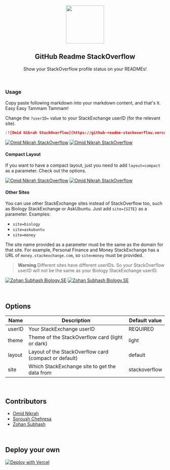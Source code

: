 <br>

<p align="center">
  <img width="120px" src="https://raw.githubusercontent.com/omidnikrah/github-readme-stackoverflow/master/stackoverflow.svg" />
  <h2 align="center">GitHub Readme StackOverflow</h2>
  <p align="center">Show your StackOverflow profile status on your READMEs!</p>
</p>

<br>

### Usage

Copy paste following markdown into your markdown content, and that's it. Easy Easy Tammam Tammam!

Change the `?userID=` value to your StackExchange userID (for the relevant site).

```md
[![Omid Nikrah StackOverflow](https://github-readme-stackoverflow.vercel.app/?userID=6558042)](https://stackoverflow.com/users/6558042/omid-nikrah)
```

[![Omid Nikrah StackOverflow](https://github-readme-stackoverflow.vercel.app/?userID=6558042)](https://stackoverflow.com/users/6558042/omid-nikrah)
[![Omid Nikrah StackOverflow](https://github-readme-stackoverflow.vercel.app/?userID=6558042&theme=dark)](https://stackoverflow.com/users/6558042/omid-nikrah)

#### Compact Layout

If you want to have a compact layout, just you need to add `layout=compact` as a parameter. Check out the options.

[![Omid Nikrah StackOverflow](https://github-readme-stackoverflow.vercel.app/?userID=6558042&layout=compact)](https://stackoverflow.com/users/6558042/omid-nikrah)
[![Omid Nikrah StackOverflow](https://github-readme-stackoverflow.vercel.app/?userID=6558042&layout=compact&theme=dark)](https://stackoverflow.com/users/6558042/omid-nikrah)

#### Other Sites

You can use other StackExchange sites instead of StackOverflow too, such as Biology StackExchange or AskUbuntu. Just add `site={SITE}` as a parameter. Examples:
- `site=biology`
- `site=askubuntu`
- `site=money`

The site name provided as a parameter must be the same as the domain for that site. For example, Personal Finance and Money StackExchange has a URL of `money.stackexchange.com`, so `site=money` must be provided.

> **Warning**
> Different sites have different userIDs. So your StackOverflow userID will not be the same as your Biology StackExchange userID.

[![Zohan Subhash Biology.SE](https://github-readme-stackoverflow.vercel.app/?userID=68669&site=biology)](https://biology.stackexchange.com/users/68669/zo-bro-23)
[![Zohan Subhash Biology.SE](https://github-readme-stackoverflow.vercel.app/?userID=68669&theme=dark&site=biology)](https://biology.stackexchange.com/users/68669/zo-bro-23)

<br>

## Options
|    Name    |           Description           |        Default value       |
| ---------- | ------------------------------- | -------------------------- |
| userID     | Your StackExchange userID            | REQUIRED                |
| theme      | Theme of the StackOverflow card (light or dark)      | light     |
| layout     | Layout of the StackOverflow card (compact or default) | default |
| site       | Which StackExchange site to get the data from | stackoverflow |

<br>

## Contributors
- [Omid Nikrah](https://github.com/omidnikrah)
- [Soroush Chehresa](https://github.com/soroushchehresa)
- [Zohan Subhash](https://github.com/Zo-Bro-23)

<br>

## Deploy your own
[![Deploy with Vercel](https://vercel.com/button)](https://vercel.com/import/git?s=https://github.com/omidnikrah/github-readme-stackoverflow)
